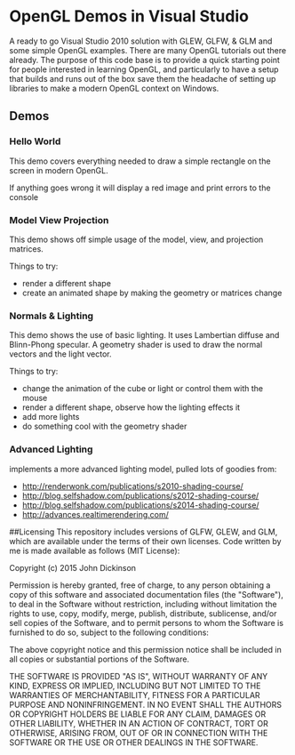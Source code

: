 # OpenGL Demos in Visual Studio
A ready to go Visual Studio 2010 solution with GLEW, GLFW, & GLM and some simple OpenGL examples.
There are many OpenGL tutorials out there already. The purpose of this code base
is to provide a quick starting point for people interested in learning OpenGL,
and particularly to have a setup that builds and runs out of the box save them
the headache of setting up libraries to make a modern OpenGL context on Windows.

## Demos
### Hello World
This demo covers everything needed to draw a simple rectangle on the screen in modern OpenGL.

If anything goes wrong it will display a red image and print errors to the console

### Model View Projection
This demo shows off simple usage of the model, view, and projection matrices.

Things to try:
- render a different shape
- create an animated shape by making the geometry or matrices change

### Normals & Lighting
This demo shows the use of basic lighting.
It uses Lambertian diffuse and Blinn-Phong specular.
A geometry shader is used to draw the normal vectors and the light vector.

Things to try:
- change the animation of the cube or light or control them with the mouse
- render a different shape, observe how the lighting effects it
- add more lights
- do something cool with the geometry shader

### Advanced Lighting
implements a more advanced lighting model, pulled lots of goodies from:
- http://renderwonk.com/publications/s2010-shading-course/
- http://blog.selfshadow.com/publications/s2012-shading-course/
- http://blog.selfshadow.com/publications/s2014-shading-course/
- http://advances.realtimerendering.com/

##Licensing
This repository includes versions of GLFW, GLEW, and GLM, which are available under the terms of their own licenses.
Code written by me is made available as follows (MIT License):

Copyright (c) 2015 John Dickinson

Permission is hereby granted, free of charge, to any person obtaining a copy
of this software and associated documentation files (the "Software"), to deal
in the Software without restriction, including without limitation the rights
to use, copy, modify, merge, publish, distribute, sublicense, and/or sell
copies of the Software, and to permit persons to whom the Software is
furnished to do so, subject to the following conditions:

The above copyright notice and this permission notice shall be included in
all copies or substantial portions of the Software.

THE SOFTWARE IS PROVIDED "AS IS", WITHOUT WARRANTY OF ANY KIND, EXPRESS OR
IMPLIED, INCLUDING BUT NOT LIMITED TO THE WARRANTIES OF MERCHANTABILITY,
FITNESS FOR A PARTICULAR PURPOSE AND NONINFRINGEMENT. IN NO EVENT SHALL THE
AUTHORS OR COPYRIGHT HOLDERS BE LIABLE FOR ANY CLAIM, DAMAGES OR OTHER
LIABILITY, WHETHER IN AN ACTION OF CONTRACT, TORT OR OTHERWISE, ARISING FROM,
OUT OF OR IN CONNECTION WITH THE SOFTWARE OR THE USE OR OTHER DEALINGS IN
THE SOFTWARE.
